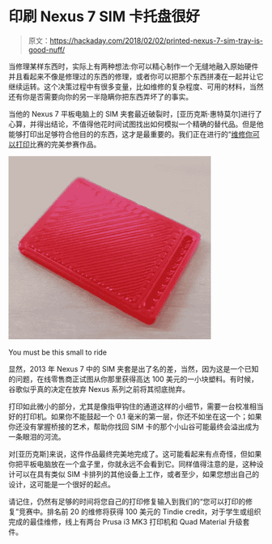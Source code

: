 # 印刷 Nexus 7 SIM 卡托盘很好

> 原文：<https://hackaday.com/2018/02/02/printed-nexus-7-sim-tray-is-good-nuff/>

当修理某样东西时，实际上有两种想法:你可以精心制作一个无缝地融入原始硬件并且看起来不像是修理过的东西的修理，或者你可以把那个东西拼凑在一起并让它继续运转。这个决策过程中有很多变量，比如维修的复杂程度、可用的材料，当然还有你是否需要向你的另一半隐瞒你把东西弄坏了的事实。

当他的 Nexus 7 平板电脑上的 SIM 夹套最近破裂时，[亚历克斯·惠特莫尔]进行了心算，并得出结论，不值得他花时间试图找出如何模拟一个精确的替代品。但是他能够打印出足够符合他目的的东西，这才是最重要的。我们正在进行的“[维修你可以打印](http://hackaday.com/2018/01/16/win-big-prizes-with-repairs-you-can-print/)比赛的完美参赛作品。

[![](img/154fc169ad3ccb7d5da99c6ae6c6e187.png)](https://hackaday.com/wp-content/uploads/2018/01/n7sim_detail.jpg)

You must be this small to ride

显然，2013 年 Nexus 7 中的 SIM 夹套是出了名的差，当然，因为这是一个已知的问题，在线零售商正试图从你那里获得高达 100 美元的一小块塑料。有时候，谷歌似乎真的决定在放弃 Nexus 系列之前将其彻底抛弃。

打印如此微小的部分，尤其是像指甲钩住的通道这样的小细节，需要一台校准相当好的打印机。如果你不能鼓起一个 0.1 毫米的第一层，你还不如坐在这一个；如果你还没有掌握桥接的艺术，帮助你找回 SIM 卡的那个小山谷可能最终会溢出成为一条眼泪的河流。

对[亚历克斯]来说，这件作品最终完美地完成了。这可能看起来有点奇怪，但如果你把平板电脑放在一个盒子里，你就永远不会看到它。同样值得注意的是，这种设计可以在具有类似 SIM 卡排列的其他设备上工作，或者至少，如果您想出自己的设计，这可能是一个很好的起点。

请记住，仍然有足够的时间将您自己的打印修复输入到我们的“您可以打印的修复”竞赛中。排名前 20 的维修将获得 100 美元的 Tindie credit，对于学生或组织完成的最佳维修，线上有两台 Prusa i3 MK3 打印机和 Quad Material 升级套件。